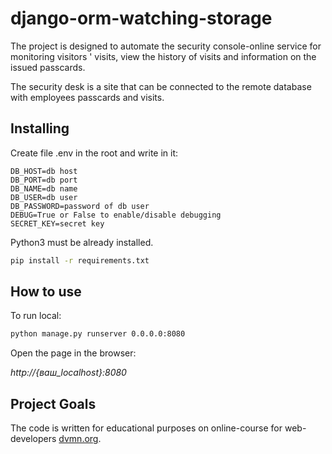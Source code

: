 django-orm-watching-storage
=====
The project is designed to automate the security console-online service for monitoring visitors ' visits, 
view the history of visits and information on the issued passcards.

The security desk is a site that can be connected to the remote database with employees passcards and visits.

Installing
----------

Create file .env in the root and write in it:

```
DB_HOST=db host
DB_PORT=db port
DB_NAME=db name
DB_USER=db user
DB_PASSWORD=password of db user
DEBUG=True or False to enable/disable debugging
SECRET_KEY=secret key
```
Python3 must be already installed.

```bash
pip install -r requirements.txt
```

How to use
----------------
To run local:

```bash
python manage.py runserver 0.0.0.0:8080
```

Open the page in the browser:

*http://{ваш_localhost}:8080*

Project Goals
----------------

The code is written for educational purposes on online-course for web-developers
 [dvmn.org](https://dvmn.org/).
